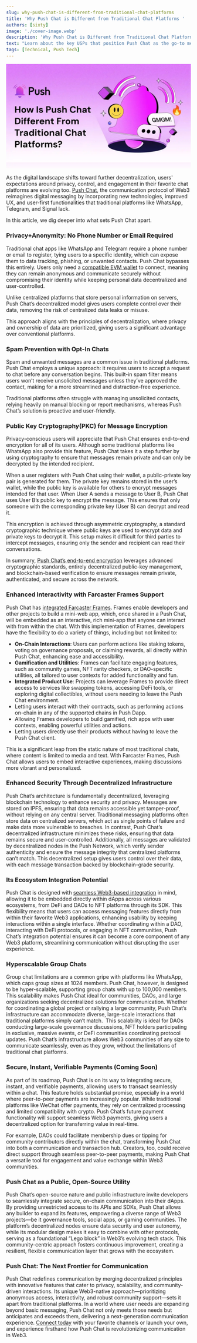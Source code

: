 ```yaml
---
slug: why-push-chat-is-different-from-traditional-chat-platforms
title: 'Why Push Chat is Different from Traditional Chat Platforms '
authors: [sixty]
image: './cover-image.webp'
description: 'Why Push Chat is Different from Traditional Chat Platforms?'
text: "Learn about the key USPs that position Push Chat as the go-to messaging tool for Web3."
tags: [Technical, Push Tech]
---
```


![Cover image of Why Push Chat is Different from Traditional Chat Platforms](./cover-image.webp)
<!-- truncate -->

As the digital landscape shifts toward further decentralization, users' expectations around privacy, control, and engagement in their favorite chat platforms are evolving too.  [Push Chat](https://push.org/docs/chat/#:~:text=Push%20Chat%20is%20a%20web3,numbers%2C%20email%20addresses%2C%20etc.), the communication protocol of Web3 reimagines digital messaging by incorporating new technologies, improved UX, and user-first functionalities that traditional platforms like WhatsApp, Telegram, and Signal lack.

In this article, we dig deeper into what sets Push Chat apart.

### Privacy+Anonymity: No Phone Number or Email Required

Traditional chat apps like WhatsApp and Telegram require a phone number or email to register, tying users to a specific identity, which can expose them to data tracking, phishing, or unwanted contacts. Push Chat bypasses this entirely. Users only need a [compatible EVM wallet](https://push.org/docs/notifications/supported-wallet-standards/) to connect, meaning they can remain anonymous and communicate securely without compromising their identity while keeping personal data decentralized and user-controlled. 

Unlike centralized platforms that store personal information on servers, Push Chat’s decentralized model gives users complete control over their data, removing the risk of centralized data leaks or misuse. 

This approach aligns with the principles of decentralization, where privacy and ownership of data are prioritized, giving users a significant advantage over conventional platforms.


### Spam Prevention with Opt-In Chats

Spam and unwanted messages are a common issue in traditional platforms. Push Chat employs a unique approach: it requires users to accept a request to chat before any conversation begins. This built-in spam filter means users won’t receive unsolicited messages unless they’ve approved the contact, making for a more streamlined and distraction-free experience.

Traditional platforms often struggle with managing unsolicited contacts, relying heavily on manual blocking or report mechanisms, whereas Push Chat’s solution is proactive and user-friendly.

### Public Key Cryptography(PKC) for Message Encryption

Privacy-conscious users will appreciate that Push Chat ensures end-to-end encryption for all of its users. Although some traditional platforms like WhatsApp also provide this feature, Push Chat takes it a step further by using cryptography to ensure that messages remain private and can only be decrypted by the intended recipient.

When a user registers with Push Chat using their wallet, a public-private key pair is generated for them. The private key remains stored in the user’s wallet, while the public key is available for others to encrypt messages intended for that user. When User A sends a message to User B, Push Chat uses User B’s public key to encrypt the message. This ensures that only someone with the corresponding private key (User B) can decrypt and read it.

This encryption is achieved through asymmetric cryptography, a standard cryptographic technique where public keys are used to encrypt data and private keys to decrypt it. This setup makes it difficult for third parties to intercept messages, ensuring only the sender and recipient can read their conversations.

In summary, [Push Chat’s end-to-end encryption](https://push.org/docs/chat/concepts/encryption-version-in-push-chat/#:~:text=Encryption%20in%20Push%20Chat,or%20decrypt%20your%20PGP%20keys) leverages advanced cryptographic standards, entirely decentralized public-key management, and blockchain-based verification to ensure messages remain private, authenticated, and secure across the network.

### Enhanced Interactivity with Farcaster Frames Support

Push Chat has [integrated Farcaster Frames](https://gov.push.org/t/bringing-frames-interactive-mini-apps-to-push-network/1659). Frames enable developers and other projects to build a mini-web app, which, once shared in a Push Chat, will be embedded as an interactive, rich mini-app that anyone can interact with from within the chat. With this implementation of Frames, developers have the flexibility to do a variety of things, including but not limited to:

- **On-Chain Interactions**: Users can perform actions like staking tokens, voting on governance proposals, or claiming rewards, all directly within Push Chat, enhancing ease and accessibility.
- **Gamification and Utilities**: Frames can facilitate engaging features, such as community games, NFT rarity checkers, or DAO-specific utilities, all tailored to user contexts for added functionality and fun.
- **Integrated Product Use**: Projects can leverage Frames to provide direct access to services like swapping tokens, accessing DeFi tools, or exploring digital collectibles, without users needing to leave the Push Chat environment.
- Letting users interact with their contracts, such as performing actions on-chain in any of the supported chains in Push Dapp.
- Allowing Frames developers to build gamified, rich apps with user contexts, enabling powerful utilities and actions.
- Letting users directly use their products without having to leave the Push Chat client.

This is a significant leap from the static nature of most traditional chats, where content is limited to media and text. With Farcaster Frames, Push Chat allows users to embed interactive experiences, making discussions more vibrant and personalized.

### **Enhanced Security Through Decentralized Infrastructure**

Push Chat’s architecture is fundamentally decentralized, leveraging blockchain technology to enhance security and privacy. Messages are stored on IPFS, ensuring that data remains accessible yet tamper-proof, without relying on any central server. Traditional messaging platforms often store data on centralized servers, which act as single points of failure and make data more vulnerable to breaches. In contrast, Push Chat’s decentralized infrastructure minimizes these risks, ensuring that data remains secure and user-controlled. Additionally, all messages are validated by decentralized nodes in the Push Network, which verify sender authenticity and ensure the message integrity that centralized platforms can’t match. This decentralized setup gives users control over their data, with each message transaction backed by blockchain-grade security.

### **Its Ecosystem Integration Potential**

Push Chat is designed with [seamless Web3-based integration](https://push.org/docs/chat/ui-components/) in mind, allowing it to be embedded directly within dApps across various ecosystems, from DeFi and DAOs to NFT platforms through its SDK. This flexibility means that users can access messaging features directly from within their favorite Web3 applications, enhancing usability by keeping interactions within a single interface. Whether coordinating within a DAO, interacting with DeFi protocols, or engaging in NFT communities, Push Chat’s integration potential ensures it can become a core component of any Web3 platform, streamlining communication without disrupting the user experience.

### **Hyperscalable Group Chats**

Group chat limitations are a common gripe with platforms like WhatsApp, which caps group sizes at 1024 members. Push Chat, however, is designed to be hyper-scalable, supporting group chats with up to 100,000 members. This scalability makes Push Chat ideal for communities, DAOs, and large organizations seeking decentralized solutions for communication. Whether for coordinating a global project or rallying a large community, Push Chat’s infrastructure can accommodate diverse, large-scale interactions that traditional platforms simply can’t match.  This scalability is ideal for DAOs conducting large-scale governance discussions, NFT holders participating in exclusive, massive events, or DeFi communities coordinating protocol updates. Push Chat’s infrastructure allows Web3 communities of any size to communicate seamlessly, even as they grow, without the limitations of traditional chat platforms.

### **Secure, Instant, Verifiable Payments (Coming Soon)**

As part of its roadmap, Push Chat is on its way to integrating secure, instant, and verifiable payments, allowing users to transact seamlessly within a chat. This feature holds substantial promise, especially in a world where peer-to-peer payments are increasingly popular. While traditional platforms like WeChat offer payments, they rely on centralized processing and limited compatibility with crypto. Push Chat’s future payment functionality will support seamless Web3 payments, giving users a decentralized option for transferring value in real-time.

For example, DAOs could facilitate membership dues or tipping for community contributors directly within the chat, transforming Push Chat into both a communication and transaction hub. Creators, too, could receive direct support through seamless peer-to-peer payments, making Push Chat a versatile tool for engagement and value exchange within Web3 communities.

### **Push Chat as a Public, Open-Source Utility**

Push Chat’s open-source nature and public infrastructure invite developers to seamlessly integrate secure, on-chain communication into their dApps. By providing unrestricted access to its APIs and SDKs, Push Chat allows any builder to expand its features, empowering a diverse range of Web3 projects—be it governance tools, social apps, or gaming communities. The platform’s decentralized nodes ensure data security and user autonomy, while its modular design makes it easy to combine with other protocols, serving as a foundational “Lego block” in Web3’s evolving tech stack. This community-centric approach fosters continuous improvement, creating a resilient, flexible communication layer that grows with the ecosystem.

### **Push Chat: The Next Frontier for Communication**

Push Chat redefines communication by merging decentralized principles with innovative features that cater to privacy, scalability, and community-driven interactions. Its unique Web3-native approach—prioritizing anonymous access, interactivity, and robust community support—sets it apart from traditional platforms. In a world where user needs are expanding beyond basic messaging, Push Chat not only meets those needs but anticipates and exceeds them, delivering a next-generation communication experience. [Connect today](https://app.push.org/channels?chain=1&category=All) with your favorite channels or launch your own, and experience firsthand how Push Chat is revolutionizing communication in Web3.
